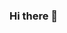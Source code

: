 ### Hi there 👋

<!--
**spolichnowski/spolichnowski** is a ✨ _special_ ✨ repository because its `README.md` (this file) appears on your GitHub profile.

I'm Stanislaw,
I'm a third-year student of Computer Games. Although games brought me into IT it was always more of a hobby for me. This is my seventh year of Computer Science education! I started with simple computer assembling at the age of 15 and now I'm in the middle of yet the most important project in my life. "An Automated Sign Language Interpreter" my final project at University!

I spend more or less four years building websites and web applications with a variety of programming languages (Python, PHP, JavaScript). That includes around 8 months of professional experience (internships and summer jobs).
Currently, I'm exploring AI and ML world and that is my focus for the next year. The idea of teaching your program on how to behave is just too cool.
